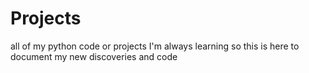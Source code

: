 # Projects
all of my python code or projects
I'm always learning so this is here to document my new discoveries and code
